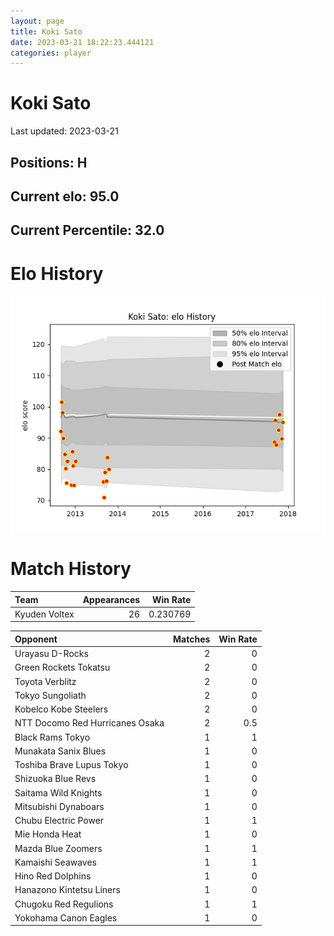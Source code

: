 ```yaml
---  
layout: page  
title: Koki Sato  
date: 2023-03-21 18:22:23.444121  
categories: player  
---
```

# Koki Sato


Last updated: 2023-03-21
## Positions: H

## Current elo: 95.0

## Current Percentile: 32.0

# Elo History


![elo history](history_KokiSato.png)
# Match History


| Team          |   Appearances |   Win Rate |
|:--------------|--------------:|-----------:|
| Kyuden Voltex |            26 |   0.230769 |

| Opponent                        |   Matches |   Win Rate |
|:--------------------------------|----------:|-----------:|
| Urayasu D-Rocks                 |         2 |        0   |
| Green Rockets Tokatsu           |         2 |        0   |
| Toyota Verblitz                 |         2 |        0   |
| Tokyo Sungoliath                |         2 |        0   |
| Kobelco Kobe Steelers           |         2 |        0   |
| NTT Docomo Red Hurricanes Osaka |         2 |        0.5 |
| Black Rams Tokyo                |         1 |        1   |
| Munakata Sanix Blues            |         1 |        0   |
| Toshiba Brave Lupus Tokyo       |         1 |        0   |
| Shizuoka Blue Revs              |         1 |        0   |
| Saitama Wild Knights            |         1 |        0   |
| Mitsubishi Dynaboars            |         1 |        0   |
| Chubu Electric Power            |         1 |        1   |
| Mie Honda Heat                  |         1 |        0   |
| Mazda Blue Zoomers              |         1 |        1   |
| Kamaishi Seawaves               |         1 |        1   |
| Hino Red Dolphins               |         1 |        0   |
| Hanazono Kintetsu Liners        |         1 |        0   |
| Chugoku Red Regulions           |         1 |        1   |
| Yokohama Canon Eagles           |         1 |        0   |